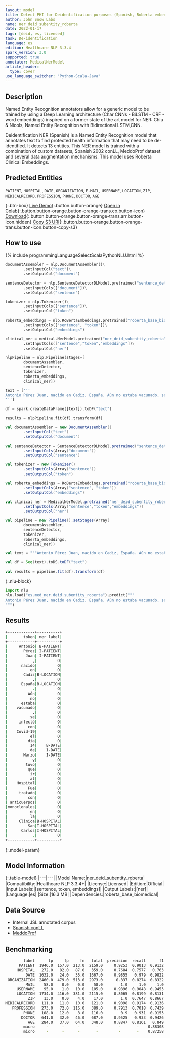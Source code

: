 ```yaml
---
layout: model
title: Detect PHI for Deidentification purposes (Spanish, Roberta embeddings)
author: John Snow Labs
name: ner_deid_subentity_roberta
date: 2022-01-17
tags: [deid, es, licensed]
task: De-identification
language: es
edition: Healthcare NLP 3.3.4
spark_version: 3.0
supported: true
annotator: MedicalNerModel
article_header:
  type: cover
use_language_switcher: "Python-Scala-Java"
---
```



## Description


Named Entity Recognition annotators allow for a generic model to be trained by using a Deep Learning architecture (Char CNNs - BiLSTM - CRF - word embeddings) inspired on a former state of the art model for NER: Chiu & Nicols, Named Entity Recognition with Bidirectional LSTM,CNN. 


Deidentification NER (Spanish) is a Named Entity Recognition model that annotates text to find protected health information that may need to be de-identified. It detects 13 entities. This NER model is trained with a combination of custom datasets, Spanish 2002 conLL, MeddoProf dataset and several data augmentation mechanisms. This model uses Roberta Clinical Embeddings.


## Predicted Entities


`PATIENT`, `HOSPITAL`, `DATE`, `ORGANIZATION`, `E-MAIL`, `USERNAME`, `LOCATION`, `ZIP`, `MEDICALRECORD`, `PROFESSION`, `PHONE`, `DOCTOR`, `AGE`


{:.btn-box}
[Live Demo](https://demo.johnsnowlabs.com/healthcare/NER_DEID_ES/){:.button.button-orange}
[Open in Colab](https://colab.research.google.com/github/JohnSnowLabs/spark-nlp-workshop/blob/master/healthcare-nlp/04.1.Clinical_Multi_Language_Deidentification.ipynb){:.button.button-orange.button-orange-trans.co.button-icon}
[Download](https://s3.amazonaws.com/auxdata.johnsnowlabs.com/clinical/models/ner_deid_subentity_roberta_es_3.3.4_3.0_1642428102794.zip){:.button.button-orange.button-orange-trans.arr.button-icon.hidden}
[Copy S3 URI](s3://auxdata.johnsnowlabs.com/clinical/models/ner_deid_subentity_roberta_es_3.3.4_3.0_1642428102794.zip){:.button.button-orange.button-orange-trans.button-icon.button-copy-s3}


## How to use






<div class="tabs-box" markdown="1">
{% include programmingLanguageSelectScalaPythonNLU.html %}

```python
documentAssembler = nlp.DocumentAssembler()\
        .setInputCol("text")\
        .setOutputCol("document")

sentenceDetector = nlp.SentenceDetectorDLModel.pretrained("sentence_detector_dl","xx")\
        .setInputCols(["document"])\
        .setOutputCol("sentence")

tokenizer = nlp.Tokenizer()\
        .setInputCols(["sentence"])\
        .setOutputCol("token")

roberta_embeddings = nlp.RoBertaEmbeddings.pretrained("roberta_base_biomedical", "es")\
        .setInputCols(["sentence", "token"])\
        .setOutputCol("embeddings")

clinical_ner = medical.NerModel.pretrained("ner_deid_subentity_roberta", "es", "clinical/models")\
        .setInputCols(["sentence","token","embeddings"])\
        .setOutputCol("ner")

nlpPipeline = nlp.Pipeline(stages=[
        documentAssembler,
        sentenceDetector,
        tokenizer,
        roberta_embeddings,
        clinical_ner])

text = ['''
Antonio Pérez Juan, nacido en Cadiz, España. Aún no estaba vacunado, se infectó con Covid-19 el dia 14 de Marzo y tuvo que ir al Hospital. Fue tratado con anticuerpos monoclonales en la Clinica San Carlos.
''']

df = spark.createDataFrame([text]).toDF("text")

results = nlpPipeline.fit(df).transform(df)
```
```scala
val documentAssembler = new DocumentAssembler()
        .setInputCol("text")
        .setOutputCol("document")

val sentenceDetector = SentenceDetectorDLModel.pretrained("sentence_detector_dl_healthcare","xx")
        .setInputCols(Array("document"))
        .setOutputCol("sentence")

val tokenizer = new Tokenizer()
        .setInputCols(Array("sentence"))
        .setOutputCol("token")

val roberta_embeddings = RoBertaEmbeddings.pretrained("roberta_base_biomedical", "es")
        .setInputCols(Array("sentence", "token"))
        .setOutputCol("embeddings")

val clinical_ner = MedicalNerModel.pretrained("ner_deid_subentity_roberta", "es", "clinical/models")
        .setInputCols(Array("sentence","token","embeddings"))
        .setOutputCol("ner")

val pipeline = new Pipeline().setStages(Array(
        documentAssembler, 
        sentenceDetector, 
        tokenizer, 
        roberta_embeddings, 
        clinical_ner))

val text = """Antonio Pérez Juan, nacido en Cadiz, España. Aún no estaba vacunado, se infectó con Covid-19 el dia 14 de Marzo y tuvo que ir al Hospital. Fue tratado con anticuerpos monoclonales en la Clinica San Carlos."""

val df = Seq(text).toDS.toDF("text")

val results = pipeline.fit(df).transform(df)
```


{:.nlu-block}
```python
import nlu
nlu.load("es.med_ner.deid.subentity_roberta").predict("""
Antonio Pérez Juan, nacido en Cadiz, España. Aún no estaba vacunado, se infectó con Covid-19 el dia 14 de Marzo y tuvo que ir al Hospital. Fue tratado con anticuerpos monoclonales en la Clinica San Carlos.
""")
```

</div>


## Results


```bash
+------------+----------+
|       token| ner_label|
+------------+----------+
|     Antonio| B-PATIENT|
|       Pérez| I-PATIENT|
|        Juan| I-PATIENT|
|           ,|         O|
|      nacido|         O|
|          en|         O|
|       Cadiz|B-LOCATION|
|           ,|         O|
|      España|B-LOCATION|
|           .|         O|
|         Aún|         O|
|          no|         O|
|      estaba|         O|
|    vacunado|         O|
|           ,|         O|
|          se|         O|
|     infectó|         O|
|         con|         O|
|    Covid-19|         O|
|          el|         O|
|         dia|         O|
|          14|    B-DATE|
|          de|    I-DATE|
|       Marzo|    I-DATE|
|           y|         O|
|        tuvo|         O|
|         que|         O|
|          ir|         O|
|          al|         O|
|    Hospital|         O|
|         Fue|         O|
|     tratado|         O|
|         con|         O|
| anticuerpos|         O|
|monoclonales|         O|
|          en|         O|
|          la|         O|
|     Clinica|B-HOSPITAL|
|         San|I-HOSPITAL|
|      Carlos|I-HOSPITAL|
|           .|         O|
+------------+----------+
```


{:.model-param}
## Model Information


{:.table-model}
|---|---|
|Model Name:|ner_deid_subentity_roberta|
|Compatibility:|Healthcare NLP 3.3.4+|
|License:|Licensed|
|Edition:|Official|
|Input Labels:|[sentence, token, embeddings]|
|Output Labels:|[ner]|
|Language:|es|
|Size:|16.3 MB|
|Dependencies:|roberta_base_biomedical|


## Data Source


- Internal JSL annotated corpus
- [Spanish conLL](https://www.clips.uantwerpen.be/conll2002/ner/data/)
- [MeddoProf](https://temu.bsc.es/meddoprof/data/)


## Benchmarking


```bash
        label      tp     fp     fn   total  precision  recall      f1
      PATIENT  1946.0  157.0  213.0  2159.0     0.9253  0.9013  0.9132
     HOSPITAL   272.0   82.0   87.0   359.0     0.7684  0.7577   0.763
         DATE  1632.0   24.0   35.0  1667.0     0.9855   0.979  0.9822
 ORGANIZATION  2460.0  479.0  513.0  2973.0      0.837  0.8274  0.8322
         MAIL    58.0    0.0    0.0    58.0        1.0     1.0     1.0
     USERNAME    95.0    1.0   10.0   105.0     0.9896  0.9048  0.9453
     LOCATION  1734.0  416.0  381.0  2115.0     0.8065  0.8199  0.8131
          ZIP    13.0    0.0    4.0    17.0        1.0  0.7647  0.8667
MEDICALRECORD   111.0   11.0   10.0   121.0     0.9098  0.9174  0.9136
   PROFESSION   273.0   72.0  116.0   389.0     0.7913  0.7018  0.7439
        PHONE   108.0   12.0    8.0   116.0        0.9   0.931  0.9153
       DOCTOR   641.0   32.0   46.0   687.0     0.9525   0.933  0.9426
          AGE   284.0   37.0   64.0   348.0     0.8847  0.8161   0.849
        macro     -      -      -       -         -       -    0.88308
        micro     -      -      -       -         -       -    0.87258
```
